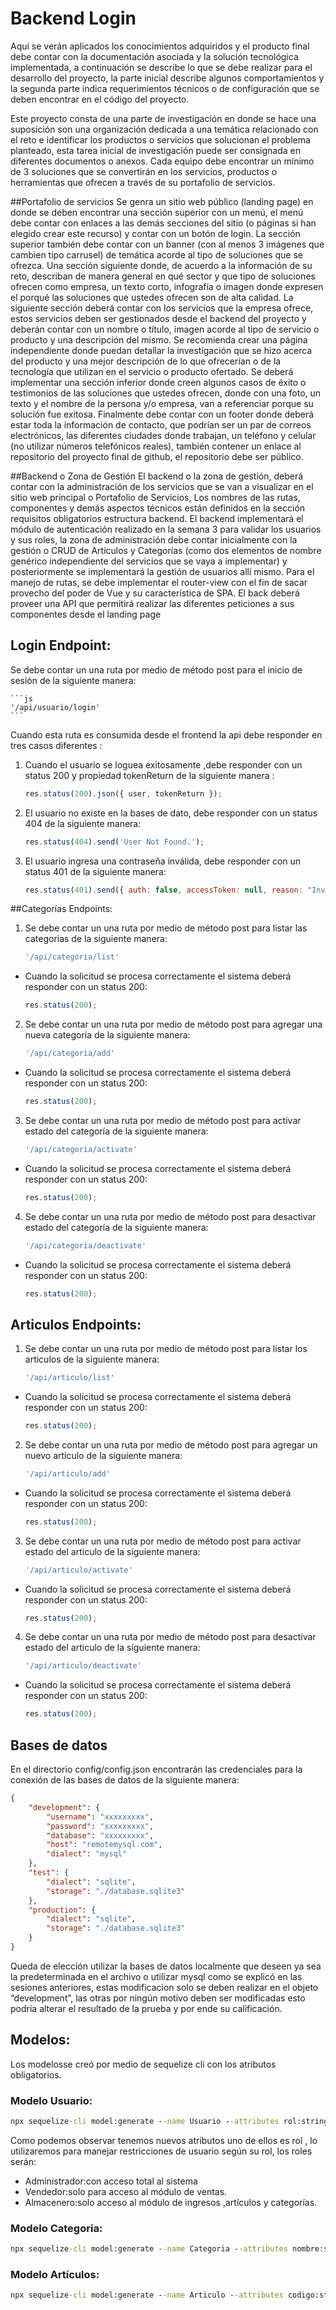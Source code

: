 # Backend Login

Aquí se verán aplicados los conocimientos adquiridos y el producto final debe contar con la documentación asociada y la solución tecnológica implementada, a continuación se describe lo que se debe realizar para el desarrollo del proyecto, la parte inicial describe algunos comportamientos y la segunda parte indica requerimientos técnicos o de configuración que se deben encontrar en el código del proyecto.

Este proyecto consta de una parte de investigación en donde se hace una suposición son una organización dedicada a una temática relacionado con el reto e identificar los productos o servicios que solucionan el problema planteado, esta tarea inicial de investigación puede ser consignada en diferentes documentos o anexos. Cada equipo debe encontrar un mínimo de 3 soluciones que se convertirán en los servicios, productos o herramientas que ofrecen a través de su portafolio de servicios.


##Portafolio de servicios
Se genra un sitio web público (landing page) en donde se deben encontrar una sección superior con un menú, el menú debe contar con enlaces a las demás secciones del sitio (o páginas si han elegido crear este recurso) y contar con un botón de login. La sección superior también debe contar con un banner (con al menos 3 imágenes que cambien tipo carrusel) de temática acorde al tipo de soluciones que se ofrezca.
Una sección siguiente donde, de acuerdo a la información de su reto, describan de manera general en qué sector y que tipo de soluciones ofrecen como empresa, un texto corto, infografía o imagen donde expresen el porqué las soluciones que ustedes ofrecen son de alta calidad.
La siguiente sección deberá contar con los servicios que la empresa ofrece, estos servicios deben ser gestionados desde el backend del proyecto y deberán contar con un nombre o título, imagen acorde al tipo de servicio o producto y una descripción del mismo. Se recomienda crear una página independiente donde puedan detallar la investigación que se hizo acerca del producto y una mejor descripción de lo que ofrecerían o de la tecnología que utilizan en el servicio o producto ofertado.
Se deberá implementar una sección inferior donde creen algunos casos de éxito o testimonios de las soluciones que ustedes ofrecen, donde con una foto, un texto y el nombre de la persona y/o empresa, van a referenciar porque su solución fue exitosa.
Finalmente debe contar con un footer donde deberá estar toda la información de contacto, que podrían ser un par de correos electrónicos, las diferentes ciudades donde trabajan, un teléfono y celular (no utilizar números telefónicos reales), también contener un enlace al repositorio del proyecto final de github, el repositorio debe ser público.

##Backend o Zona de Gestión
El backend o la zona de gestión, deberá contar con la administración de los servicios que se van a visualizar en el sitio web principal o Portafolio de Servicios, Los nombres de las rutas, componentes y demás aspectos técnicos están definidos en la sección requisitos obligatorios estructura backend.
El backend implementará el módulo de autenticación realizado en la semana 3 para validar los usuarios y sus roles, la zona de administración debe contar inicialmente con la gestión o CRUD de Artículos y Categorías (como dos elementos de nombre genérico independiente del servicios que se vaya a implementar) y posteriormente se implementará la gestión de usuarios allí mismo. Para el manejo de rutas, se debe implementar el router-view con el fin de sacar provecho del poder de Vue y su característica de SPA. El back deberá proveer una API que permitirá realizar las diferentes peticiones a sus componentes desde el landing page

## Login Endpoint:
Se debe contar un una ruta por medio de método post para el inicio de sesión de la siguiente manera:

    ```js
    '/api/usuario/login'
    ```

Cuando esta ruta es consumida desde el frontend la api debe responder en tres casos diferentes :


1. Cuando el usuario se loguea exitosamente ,debe responder con un status 200 y propiedad tokenReturn de la siguiente manera :

    ```js
    res.status(200).json({ user, tokenReturn });
    ```

2. El usuario no existe en la bases de dato, debe responder con un status 404 de la siguiente manera:

    ```js
    res.status(404).send('User Not Found.');
    ```

3. El usuario ingresa una contraseña inválida, debe responder con un status 401 de la siguiente manera:

    ```js
    res.status(401).send({ auth: false, accessToken: null, reason: "Invalid Password!" });
    ```

##Categorías Endpoints:
1. Se debe contar un una ruta por medio de método post para listar las categorias de la siguiente manera:

    ```js
    '/api/categoria/list'
    ```

- Cuando la solicitud se procesa correctamente el sistema deberá responder con un status 200:

    ```js
    res.status(200);
    ```

2. Se debe contar un una ruta por medio de método post para agregar una nueva categoría de la siguiente manera:
    ```js
    '/api/categoria/add'
    ```

- Cuando la solicitud se procesa correctamente el sistema deberá responder con un status 200:

    ```js
    res.status(200);
    ```


3. Se debe contar un una ruta por medio de método post para activar estado del categoría de la siguiente manera:

    ```js
    '/api/categoria/activate'
    ```

- Cuando la solicitud se procesa correctamente el sistema deberá responder con un status 200:

    ```js
    res.status(200);
    ```

4. Se debe contar un una ruta por medio de método post para desactivar estado del categoría de la siguiente manera:

    ```js
    '/api/categoria/deactivate'
    ```

- Cuando la solicitud se procesa correctamente el sistema deberá responder con un status 200:

    ```js
    res.status(200);
    ```

## Articulos Endpoints:
1. Se debe contar un una ruta por medio de método post para listar los articulos de la siguiente manera:
    ```js
    '/api/articulo/list'
    ```

- Cuando la solicitud se procesa correctamente el sistema deberá responder con un status 200:

    ```js
    res.status(200);
    ```

2. Se debe contar un una ruta por medio de método post para agregar un nuevo articulo de la siguiente manera:

    ```js
    '/api/articulo/add'
    ```

- Cuando la solicitud se procesa correctamente el sistema deberá responder con un status 200:

    ```js
    res.status(200);
    ```


3. Se debe contar un una ruta por medio de método post para activar estado del articulo de la siguiente manera:
    ```js
    '/api/articulo/activate'
    ```

- Cuando la solicitud se procesa correctamente el sistema deberá responder con un status 200:

    ```js
    res.status(200);
    ```

4. Se debe contar un una ruta por medio de método post para desactivar estado del articulo de la siguiente manera:
    ```js
    '/api/articulo/deactivate'
    ```

- Cuando la solicitud se procesa correctamente el sistema deberá responder con un status 200:

    ```js
    res.status(200);
    ```


## Bases de datos 

En el directorio config/config.json encontrarán las credenciales para la conexión de las bases de datos de la siguiente manera:

```json
{
    "development": {
        "username": "xxxxxxxxx",
        "password": "xxxxxxxxx",
        "database": "xxxxxxxxx",
        "host": "remotemysql.com",
        "dialect": "mysql"
    },
    "test": {
        "dialect": "sqlite",
        "storage": "./database.sqlite3"
    },
    "production": {
        "dialect": "sqlite",
        "storage": "./database.sqlite3"
    }
}
```

Queda de elección utilizar la bases de datos localmente que deseen ya sea la predeterminada en el archivo o utilizar mysql como se explicó en las sesiones anteriores, estas modificacion solo se deben realizar en el objeto “development”, las otras por ningún motivo deben ser modificadas esto podría alterar el resultado de la prueba y por ende su calificación.

## Modelos:
Los modelosse creó por medio de sequelize cli con los atributos obligatorios.

### Modelo Usuario:

```cmd
npx sequelize-cli model:generate --name Usuario --attributes rol:string,nombre:string,password:string,email:string,estado:integer
```
Como podemos observar tenemos nuevos atributos uno de ellos es rol , lo utilizaremos para manejar restricciones de usuario según su rol, los roles serán:
- Administrador:con acceso total al sistema
- Vendedor:solo para acceso al módulo de ventas.
- Almacenero:solo acceso al módulo de ingresos ,artículos y categorías.

### Modelo Categoria:

```cmd
npx sequelize-cli model:generate --name Categoria --attributes nombre:string,descripcion:string,estado:integer
```

### Modelo Artículos:

```cmd
npx sequelize-cli model:generate --name Articulo --attributes codigo:string,nombre:string,descripcion:string,estado:integer,categoriaId:integer
```


